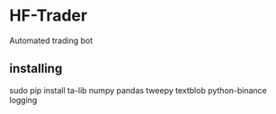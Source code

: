 # HF-Trader #
Automated trading bot


## installing ##

sudo pip install ta-lib numpy pandas tweepy textblob python-binance logging  